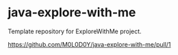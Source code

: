 # java-explore-with-me
Template repository for ExploreWithMe project.

https://github.com/M0L0D0Y/java-explore-with-me/pull/1